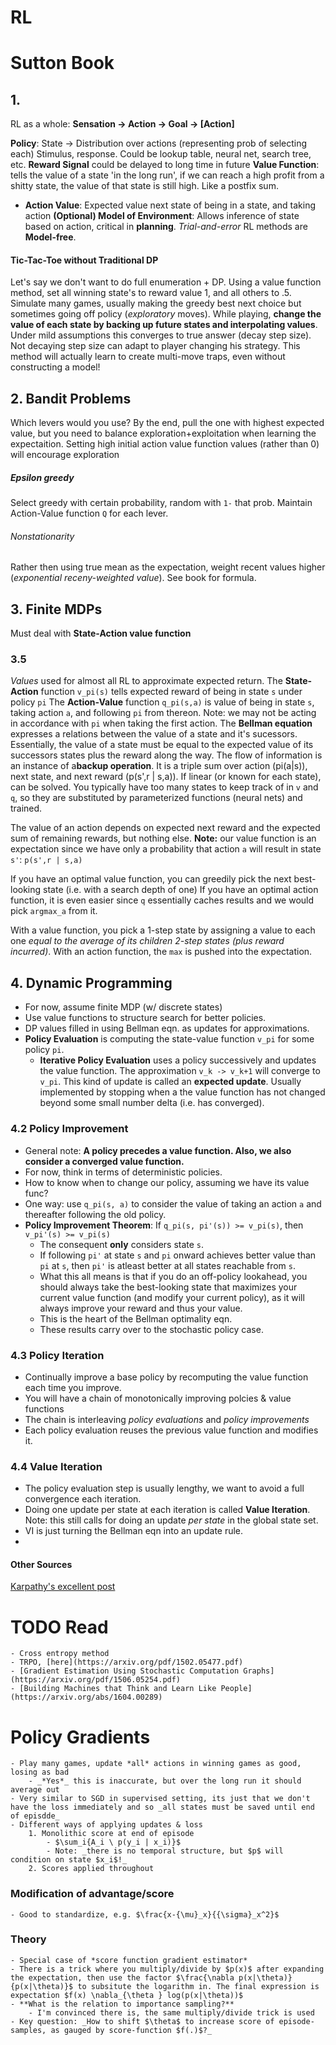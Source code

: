 # RL

# Sutton Book
## 1.
RL as a whole:
**Sensation -> Action -> Goal -> [Action]**

**Policy**: State -> Distribution over actions (representing prob of selecting each)
Stimulus, response.
Could be lookup table, neural net, search tree, etc.
**Reward Signal** could be delayed to long time in future
**Value Function**: tells the value of a state 'in the long run', if we can reach a high profit from a shitty state, the value of that state is still high. Like a postfix sum.
  - **Action Value**: Expected value next state of being in a state, and taking action
**(Optional) Model of Environment**: Allows inference of state based on action, critical in **planning**. *Trial-and-error* RL methods are __Model-free__.

#### Tic-Tac-Toe without Traditional DP
Let's say we don't want to do full enumeration + DP.
Using a value function method, set all winning state's to reward value 1, and all others to .5. Simulate many games, usually making the greedy best next choice but sometimes going off policy (*exploratory* moves). While playing, __change the value of each state by **backing up** future states and interpolating values__. Under mild assumptions this converges to true answer (decay step size). Not decaying step size can adapt to player changing his strategy.
This method will actually learn to create multi-move traps, even without constructing a model!

## 2. Bandit Problems
Which levers would you use? By the end, pull the one with highest expected value, but you need to balance exploration+exploitation when learning the expectaition.
Setting high initial action value function values (rather than 0) will encourage exploration
##### Epsilon greedy
Select greedy with certain probability, random with `1-` that prob.
Maintain Action-Value function `Q` for each lever.
###### Nonstationarity
Rather then using true mean as the expectation, weight recent values higher (*exponential receny-weighted value*). See book for formula.

## 3. Finite MDPs
Must deal with **State-Action value function**

### 3.5
*Values* used for almost all RL to approximate expected return.
The **State-Action** function `v_pi(s)` tells expected reward of being in state `s` under policy `pi`
The **Action-Value** function `q_pi(s,a)` is value of being in state `s`, taking action `a`, and following `pi` from thereon. Note: we may not be acting in accordance with `pi` when taking the first action.
The **Bellman equation** expresses a relations between the value of a state and it's sucessors. Essentially, the value of a state must be equal to the expected value of its successors states plus the reward along the way. The flow of information is an instance of a**backup operation**.
It is a triple sum over action (pi(a|s)), next state, and next reward (p(s',r | s,a)).
If linear (or known for each state), can be solved.
You typically have too many states to keep track of in `v` and `q`, so they are substituted by parameterized functions (neural nets) and trained.

The value of an action depends on expected next reward and the expected sum of remaining rewards, but nothing else. **Note:** our value function is an expectation since we have only a probability that action `a` will result in state `s'`: `p(s',r | s,a)`

If you have an optimal value function, you can greedily pick the next best-looking state (i.e. with a search depth of one)
If you have an optimal action function, it is even easier since `q` essentially caches results and we would pick `argmax_a` from it.

With a value function, you pick a 1-step state by assigning a value to each one *equal to the average of its children 2-step states (plus reward incurred)*.
With an action function, the `max` is pushed into the expectation.


## 4. Dynamic Programming
  - For now, assume finite MDP (w/ discrete states)
  - Use value functions to structure search for better policies.
  - DP values filled in using Bellman eqn. as updates for approximations.
  - **Policy Evaluation** is computing the state-value function `v_pi` for some policy `pi`.
    - **Iterative Policy Evaluation** uses a policy successively and updates the value function. The approximation `v_k -> v_k+1` will converge to `v_pi`. This kind of update is called an **expected update**. Usually implemented by stopping when a the value function has not changed beyond some small number delta (i.e. has converged).

### 4.2 Policy Improvement
  - General note: **A policy precedes a value function. Also, we also consider a converged value function.**
  - For now, think in terms of deterministic policies.
  - How to know when to change our policy, assuming we have its value func?
  - One way: use `q_pi(s, a)` to consider the value of taking an action `a` and thereafter following the old policy.
  - **Policy Improvement Theorem**: If `q_pi(s, pi'(s)) >= v_pi(s)`, then `v_pi'(s) >= v_pi(s)`
    - The consequent __only__ considers state `s`.
    - If following `pi'` at state `s` and `pi` onward achieves better value than `pi` at `s`, then `pi'` is atleast better at all states reachable from `s`.
    - What this all means is that if you do an off-policy lookahead, you should always take the best-looking state that maximizes your current value function (and modify your current policy), as it will always improve your reward and thus your value.
    - This is the heart of the Bellman optimality eqn.
    - These results carry over to the stochastic policy case.

### 4.3 Policy Iteration
  - Continually improve a base policy by recomputing the value function each time you improve.
  - You will have a chain of monotonically improving polcies & value functions
  - The chain is interleaving *policy evaluations* and *policy improvements*
  - Each policy evaluation reuses the previous value function and modifies it.

### 4.4 Value Iteration
  - The policy evaluation step is usually lengthy, we want to avoid a full convergence each iteration.
  - Doing one update per state at each iteration is called **Value Iteration**. Note: this still calls for doing an update *per state* in the global state set.
  - VI is just turning the Bellman eqn into an update rule.
  - 







#### Other Sources
 [Karpathy's excellent post](http://karpathy.github.io/2016/05/31/rl)

# TODO Read
	- Cross entropy method
	- TRPO, [here](https://arxiv.org/pdf/1502.05477.pdf)
	- [Gradient Estimation Using Stochastic Computation Graphs](https://arxiv.org/pdf/1506.05254.pdf)
	- [Building Machines that Think and Learn Like People](https://arxiv.org/abs/1604.00289)

# Policy Gradients
	- Play many games, update *all* actions in winning games as good, losing as bad
		- _*Yes*_ this is inaccurate, but over the long run it should average out
	- Very similar to SGD in supervised setting, its just that we don't have the loss immediately and so _all states must be saved until end of episdde_
	- Different ways of applying updates & loss
		1. Monolithic score at end of episode
			- $\sum_i{A_i \ p(y_i | x_i)}$
			- Note: _there is no temporal structure, but $p$ will condition on state $x_i$!_
		2. Scores applied throughout
### Modification of advantage/score
	- Good to standardize, e.g. $\frac{x-{\mu}_x}{{\sigma}_x^2}$

### Theory
	- Special case of *score function gradient estimator*
	- There is a trick where you multiply/divide by $p(x)$ after expanding the expectation, then use the factor $\frac{\nabla p(x|\theta)}{p(x|\theta)}$ to subsitute the logarithm in. The final expression is expectation $f(x) \nabla_{\theta } log(p(x|\theta))$
	- **What is the relation to importance sampling?**
		- I'm convinced there is, the same multiply/divide trick is used
	- Key question: _How to shift $\theta$ to increase score of episode-samples, as gauged by score-function $f(.)$?_


